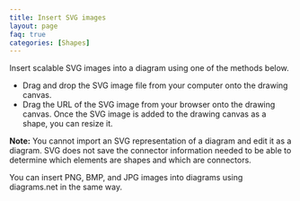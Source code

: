 ```yaml
---
title: Insert SVG images
layout: page
faq: true
categories: [Shapes]
---
```


Insert scalable SVG images into a diagram using one of the methods below.

* Drag and drop the SVG image file from your computer onto the drawing canvas.
* Drag the URL of the SVG image from your browser onto the drawing canvas.
Once the SVG image is added to the drawing canvas as a shape, you can resize it.

**Note:** You cannot import an SVG representation of a diagram and edit it as a diagram. SVG does not save the connector information needed to be able to determine which elements are shapes and which are connectors.

You can insert PNG, BMP, and JPG images into diagrams using diagrams.net in the same way.
